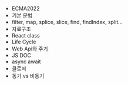 
- ECMA2022
- 기본 문법
- filter, map, splice, slice, find, findIndex, split... 
- 자료구조 
- React class
- Life Cycle
- Web Api와 주기 
- JS DOC 
- async await 
- 클로저 
- 동기 vs 비동기 